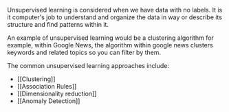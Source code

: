 Unsupervised learning is considered when we have data with no labels. It is it computer's job to understand and organize the data in way or describe its structure and find patterns within it.

An example of unsupervised learning would be a clustering algorithm for example, within Google News, the algorithm within google news clusters keywords and related topics so you can filter by them. 



The common unsupervised learning approaches include:
- [[Clustering]]
- [[Association Rules]]
- [[Dimensionality reduction]]
- [[Anomaly Detection]]